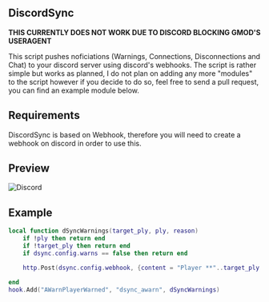 ## DiscordSync

**THIS CURRENTLY DOES NOT WORK DUE TO DISCORD BLOCKING GMOD'S USERAGENT**

This script pushes noficiations (Warnings, Connections, Disconnections and Chat) to your discord server using discord's webhooks. The script is rather simple but works as planned, I do not plan on adding any more "modules" to the script however if you decide to do so, feel free to send a pull request, you can find an example module below.

## Requirements
DiscordSync is based on Webhook, therefore you will need to create a webhook on discord in order to use this. 

## Preview
![Discord](https://i.saturdaysheroes.xyz/img/PAqx.png)

## Example 
```lua
local function dSyncWarnings(target_ply, ply, reason)
    if !ply then return end 
    if !target_ply then return end 
    if dsync.config.warns == false then return end 

    http.Post(dsync.config.webhook, {content = "Player **"..target_ply:Nick().."** [`"..ply:SteamID64().."`] ".."has been warned by **"..ply:Nick().."** for **"..reason.."**", username = dsync.config.servername.." - Warns"})

end
hook.Add("AWarnPlayerWarned", "dsync_awarn", dSyncWarnings)
```

